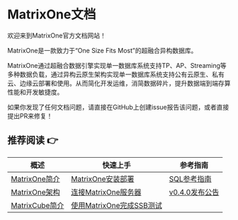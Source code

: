 # **MatrixOne文档** 

欢迎来到MatrixOne官方文档网站！


MatrixOne是一款致力于“One Size Fits Most”的超融合异构数据库。

MatrixOne通过超融合数据引擎实现单一数据库系统支持TP、AP、Streaming等多种数据负载，通过异构云原生架构实现单一数据库系统支持公有云原生、私有云、边缘云部署和使用。从而简化开发运维，消简数据碎片，提升数据端到端存算性能和开发敏捷度。  

如果你发现了任何文档问题，请直接在GitHub上创建issue报告该问题，或者直接提出PR来修复！

## **推荐阅读 👉**
|  概述   | 快速上手  |  参考指南  
|  ----  | ----  |  ----  
| [MatrixOne简介](MatrixOne/Overview/matrixone-introduction.md)  | [MatrixOne安装部署](MatrixOne/Get-Started/install-standalone-matrixone.md) | 	[SQL参考指南](MatrixOne/Reference/SQL-Reference/Data-Definition-Statements/create-database.md)
| [MatrixOne架构](MatrixOne/Overview/matrixone-architecture.md)  | [连接MatrixOne服务器](MatrixOne/Get-Started/connect-to-matrixone-server.md) | [v0.4.0发布公告](MatrixOne/Release-Notes/v0.4.0.md)
| [MatrixCube简介](MatrixOne/Overview/matrixcube/matrixcube-introduction.md)  | [使用MatrixOne完成SSB测试](MatrixOne/Get-Started/Tutorial/SSB-test-with-matrixone.md)
